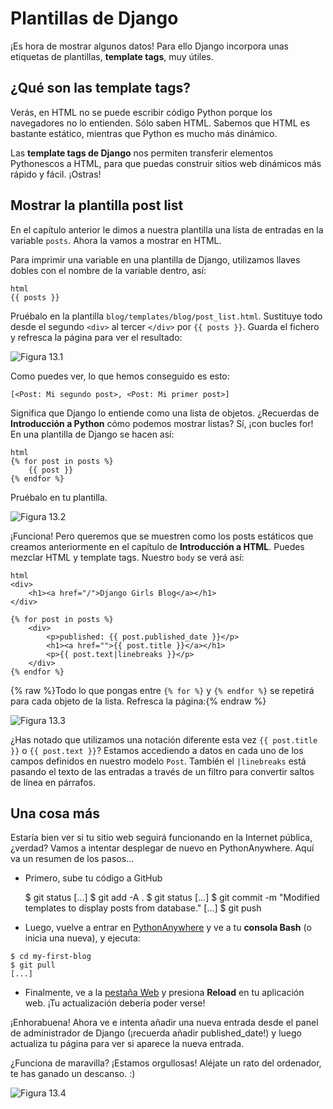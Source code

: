 # Plantillas de Django

¡Es hora de mostrar algunos datos! Para ello Django incorpora unas etiquetas de plantillas, **template tags**, muy útiles.

## ¿Qué son las template tags?

Verás, en HTML no se puede escribir código Python porque los navegadores no lo entienden. Sólo saben HTML. Sabemos que HTML es bastante estático, mientras que Python es mucho más dinámico.

Las **template tags de Django** nos permiten transferir elementos Pythonescos a HTML, para que puedas construir sitios web dinámicos más rápido y fácil. ¡Ostras!

## Mostrar la plantilla post list

En el capítulo anterior le dimos a nuestra plantilla una lista de entradas en la variable `posts`. Ahora la vamos a mostrar en HTML.

Para imprimir una variable en una plantilla de Django, utilizamos llaves dobles con el nombre de la variable dentro, así:

    html
    {{ posts }}
    

Pruébalo en la plantilla `blog/templates/blog/post_list.html`. Sustituye todo desde el segundo `<div>` al tercer `</div>` por `{{ posts }}`. Guarda el fichero y refresca la página para ver el resultado:

![Figura 13.1][1]

 [1]: images/step1.png

Como puedes ver, lo que hemos conseguido es esto:

    [<Post: Mi segundo post>, <Post: Mi primer post>]
    

Significa que Django lo entiende como una lista de objetos. ¿Recuerdas de **Introducción a Python** cómo podemos mostrar listas? Sí, ¡con bucles for! En una plantilla de Django se hacen así:

    html
    {% for post in posts %}
        {{ post }}
    {% endfor %}
    

Pruébalo en tu plantilla.

![Figura 13.2][2]

 [2]: images/step2.png

¡Funciona! Pero queremos que se muestren como los posts estáticos que creamos anteriormente en el capítulo de **Introducción a HTML**. Puedes mezclar HTML y template tags. Nuestro `body` se verá así:

    html
    <div>
        <h1><a href="/">Django Girls Blog</a></h1>
    </div>
    
    {% for post in posts %}
        <div>
            <p>published: {{ post.published_date }}</p>
            <h1><a href="">{{ post.title }}</a></h1>
            <p>{{ post.text|linebreaks }}</p>
        </div>
    {% endfor %}
    

{% raw %}Todo lo que pongas entre `{% for %}` y `{% endfor %}` se repetirá para cada objeto de la lista. Refresca la página:{% endraw %}

![Figura 13.3][3]

 [3]: images/step3.png

¿Has notado que utilizamos una notación diferente esta vez `{{ post.title }}` o `{{ post.text }}`? Estamos accediendo a datos en cada uno de los campos definidos en nuestro modelo `Post`. También el `|linebreaks` está pasando el texto de las entradas a través de un filtro para convertir saltos de línea en párrafos.

## Una cosa más

Estaría bien ver si tu sitio web seguirá funcionando en la Internet pública, ¿verdad? Vamos a intentar desplegar de nuevo en PythonAnywhere. Aquí va un resumen de los pasos...

*   Primero, sube tu código a GitHub

    $ git status
    [...]
    $ git add -A .
    $ git status
    [...]
    $ git commit -m "Modified templates to display posts from database."
    [...]
    $ git push
    

*   Luego, vuelve a entrar en [PythonAnywhere][4] y ve a tu **consola Bash** (o inicia una nueva), y ejecuta:

 [4]: https://www.pythonanywhere.com/consoles/

    $ cd my-first-blog
    $ git pull
    [...]
    

*   Finalmente, ve a la [pestaña Web][5] y presiona **Reload** en tu aplicación web. ¡Tu actualización debería poder verse!

 [5]: https://www.pythonanywhere.com/web_app_setup/

¡Enhorabuena! Ahora ve e intenta añadir una nueva entrada desde el panel de administrador de Django (¡recuerda añadir published_date!) y luego actualiza tu página para ver si aparece la nueva entrada.

¿Funciona de maravilla? ¡Estamos orgullosas! Aléjate un rato del ordenador, te has ganado un descanso. :)

![Figura 13.4][6]

 [6]: images/donut.png